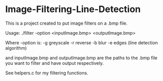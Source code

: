 # Image-Filtering-Line-Detection

This is a project created to put image filters on a .bmp file.

Usage: ./filter -option <inputImage.bmp> <outputImage.bmp>

  Where -option is:
    -g greyscale
    -r reverse
    -b blur
    -e edges (line detection algorithm)

  and inputImage.bmp and outputImage.bmp are the paths to the .bmp file you want to filter and have output respectively.

See helpers.c for my filtering functions.

    
